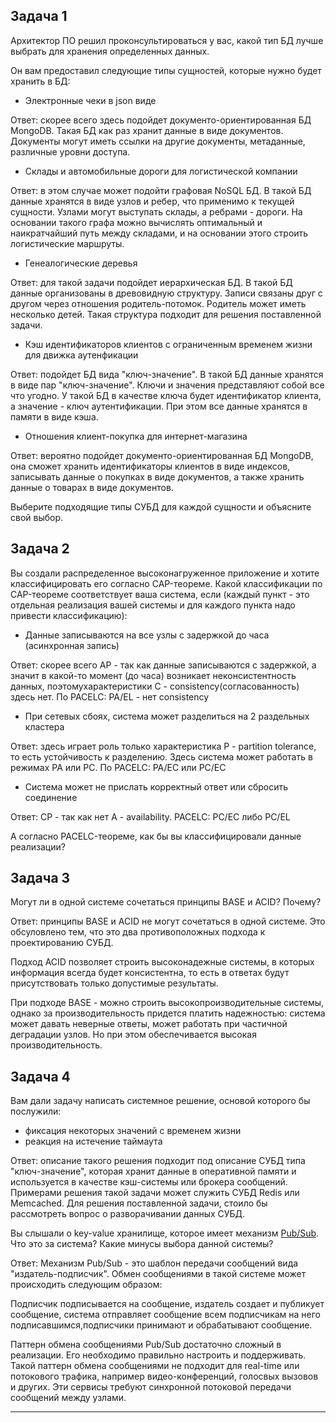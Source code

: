 ## Задача 1

Архитектор ПО решил проконсультироваться у вас, какой тип БД 
лучше выбрать для хранения определенных данных.

Он вам предоставил следующие типы сущностей, которые нужно будет хранить в БД:

- Электронные чеки в json виде

Ответ: скорее всего здесь подойдет документо-ориентированная БД MongoDB. Такая БД как раз хранит данные в виде документов. Документы могут иметь ссылки на другие документы, метаданные, различные уровни доступа.

- Склады и автомобильные дороги для логистической компании

Ответ: в этом случае может подойти графовая NoSQL БД. В такой БД данные хранятся в виде узлов и ребер, что применимо к текущей сущности. Узлами могут выступать склады, а ребрами - дороги. На основании такого графа можно вычислять оптимальный и наикратчайший путь между складами, и на основании этого строить логистические маршруты.  

- Генеалогические деревья

Ответ: для такой задачи подойдет иерархическая БД. В такой БД данные организованы в древовидную структуру. Записи связаны друг с другом через отношения родитель-потомок. Родитель может иметь несколько детей. Такая структура подходит для решения поставленной задачи.

- Кэш идентификаторов клиентов с ограниченным временем жизни для движка аутенфикации

Ответ: подойдет БД вида "ключ-значение". В такой БД данные хранятся в виде пар "ключ-значение". Ключи и значения представляют собой все что угодно. У такой БД в качестве ключа будет идентификатор клиента, а значение - ключ аутентификации. При этом все данные хранятся в памяти в виде кэша.

- Отношения клиент-покупка для интернет-магазина

Ответ: вероятно подойдет документо-ориентированная БД MongoDB, она сможет хранить идентификаторы клиентов в виде индексов, записывать данные о покупках в виде документов, а также хранить данные о товарах в виде документов.

Выберите подходящие типы СУБД для каждой сущности и объясните свой выбор.

## Задача 2

Вы создали распределенное высоконагруженное приложение и хотите классифицировать его согласно 
CAP-теореме. Какой классификации по CAP-теореме соответствует ваша система, если 
(каждый пункт - это отдельная реализация вашей системы и для каждого пункта надо привести классификацию):

- Данные записываются на все узлы с задержкой до часа (асинхронная запись)

Ответ: скорее всего AP - так как данные записываются с задержкой, а значит в какой-то момент (до часа) возникает неконсистентность данных, поэтомухарактеристики C - consistency(согласованность) здесь нет.
По PACELC: PA/EL - нет consistency

- При сетевых сбоях, система может разделиться на 2 раздельных кластера

Ответ: здесь играет роль только характеристика P - partition tolerance, то есть устойчивость к разделению. Здесь система может работать в режимах PA или PC.
По PACELC: PA/EC или PC/EC

- Система может не прислать корректный ответ или сбросить соединение

Ответ: CP - так как нет A - availability. 
PACELC: PC/EC либо PC/EL

А согласно PACELC-теореме, как бы вы классифицировали данные реализации?

## Задача 3

Могут ли в одной системе сочетаться принципы BASE и ACID? Почему?

Ответ: принципы BASE и ACID не могут сочетаться в одной системе. Это обсуловлено тем, что это два противоположных подхода к проектированию СУБД.

Подход ACID позволяет строить высоконадежные системы, в которых информация всегда будет консистентна, то есть в ответах будут присутствовать только допустимые результаты. 

При подходе BASE - можно строить высокопроизводительные системы, однако за производительность придется платить надежностью: система может давать неверные ответы, может работать при частичной деградации узлов. Но при этом обеспечивается высокая производительность. 

## Задача 4

Вам дали задачу написать системное решение, основой которого бы послужили:

- фиксация некоторых значений с временем жизни
- реакция на истечение таймаута

Ответ: описание такого решения подходит под описание СУБД типа "ключ-значение", которая хранит данные в оперативной памяти и используется в качестве кэш-системы или брокера сообщений. Примерами решения такой задачи может служить СУБД Redis или Memcached. Для решения поставленной задачи, стоило бы рассмотреть вопрос о разворачивании данных СУБД.

Вы слышали о key-value хранилище, которое имеет механизм [Pub/Sub](https://habr.com/ru/post/278237/). 
Что это за система? Какие минусы выбора данной системы?

Ответ:
Механизм Pub/Sub - это шаблон передачи сообщений вида "издатель-подписчик". Обмен сообщениями в такой системе может происходить следующим образом:

Подписчик подписывается на сообщение, издатель создает и публикует сообщение, система отправляет сообщение всем подписчикам на него подписавшимся,подписчики принимают и обрабатывают сообщение.

Паттерн обмена сообщениями Pub/Sub достаточно сложный в реализации. Его необходимо правильно настроить и поддерживать. Такой паттерн обмена сообщениями не подходит для real-time или потокового трафика, например видео-конференций, голосвых вызовов и других. Эти сервисы требуют синхронной потоковой передачи сообщений между узлами.

---

